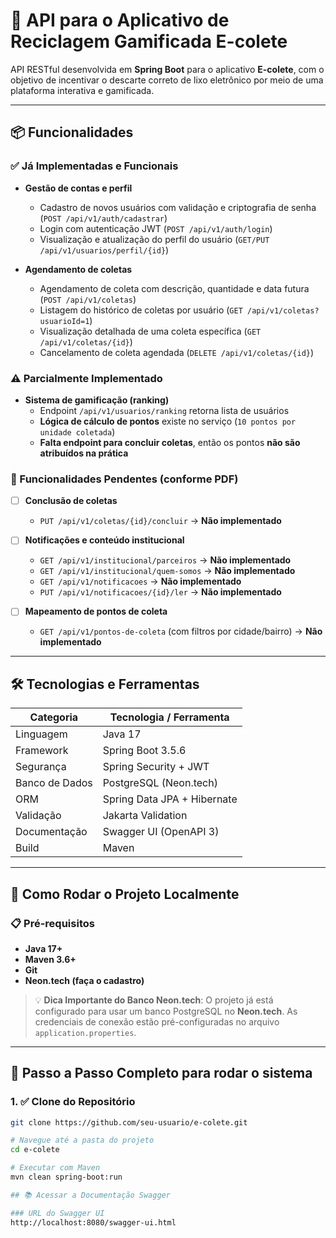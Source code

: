 # 🌱 API para o Aplicativo de Reciclagem Gamificada E-colete

API RESTful desenvolvida em **Spring Boot** para o aplicativo **E-colete**, 
com o objetivo de incentivar o descarte correto de lixo eletrônico por meio de uma
plataforma interativa e gamificada.

---

## 📦 Funcionalidades

### ✅ Já Implementadas e Funcionais

- **Gestão de contas e perfil**
  - Cadastro de novos usuários com validação e criptografia de senha (`POST /api/v1/auth/cadastrar`)
  - Login com autenticação JWT (`POST /api/v1/auth/login`)
  - Visualização e atualização do perfil do usuário (`GET/PUT /api/v1/usuarios/perfil/{id}`)

- **Agendamento de coletas**
  - Agendamento de coleta com descrição, quantidade e data futura (`POST /api/v1/coletas`)
  - Listagem do histórico de coletas por usuário (`GET /api/v1/coletas?usuarioId=1`)
  - Visualização detalhada de uma coleta específica (`GET /api/v1/coletas/{id}`)
  - Cancelamento de coleta agendada (`DELETE /api/v1/coletas/{id}`)

### ⚠️ Parcialmente Implementado

- **Sistema de gamificação (ranking)**
  - Endpoint `/api/v1/usuarios/ranking` retorna lista de usuários
  - **Lógica de cálculo de pontos** existe no serviço (`10 pontos por unidade coletada`)
  - **Falta endpoint para concluir coletas**, então os pontos **não são atribuídos na prática**

### 🚧 Funcionalidades Pendentes (conforme PDF)

- [ ] **Conclusão de coletas**
  - `PUT /api/v1/coletas/{id}/concluir` → **Não implementado**

- [ ] **Notificações e conteúdo institucional**
  - `GET /api/v1/institucional/parceiros` → **Não implementado**
  - `GET /api/v1/institucional/quem-somos` → **Não implementado**
  - `GET /api/v1/notificacoes` → **Não implementado**
  - `PUT /api/v1/notificacoes/{id}/ler` → **Não implementado**

- [ ] **Mapeamento de pontos de coleta**
  - `GET /api/v1/pontos-de-coleta` (com filtros por cidade/bairro) → **Não implementado**

---

## 🛠️ Tecnologias e Ferramentas

| Categoria         | Tecnologia / Ferramenta        |
|------------------|-------------------------------|
| Linguagem        | Java 17                       |
| Framework        | Spring Boot 3.5.6             |
| Segurança        | Spring Security + JWT         |
| Banco de Dados   | PostgreSQL (Neon.tech)        |
| ORM              | Spring Data JPA + Hibernate   |
| Validação        | Jakarta Validation            |
| Documentação     | Swagger UI (OpenAPI 3)        |
| Build            | Maven                         |

---

## 🚀 Como Rodar o Projeto Localmente

### 📋 Pré-requisitos

- **Java 17+**
- **Maven 3.6+**
- **Git**
- **Neon.tech (faça o cadastro)**

> 💡 **Dica Importante do Banco Neon.tech**: O projeto já está configurado para usar um banco PostgreSQL no **Neon.tech**. As credenciais de conexão estão pré-configuradas no arquivo `application.properties`.

---

## 🎯 Passo a Passo Completo para rodar o sistema

### 1. ✅ **Clone do Repositório**

```bash
git clone https://github.com/seu-usuario/e-colete.git

# Navegue até a pasta do projeto
cd e-colete

# Executar com Maven
mvn clean spring-boot:run

## 📚 Acessar a Documentação Swagger

### URL do Swagger UI
http://localhost:8080/swagger-ui.html